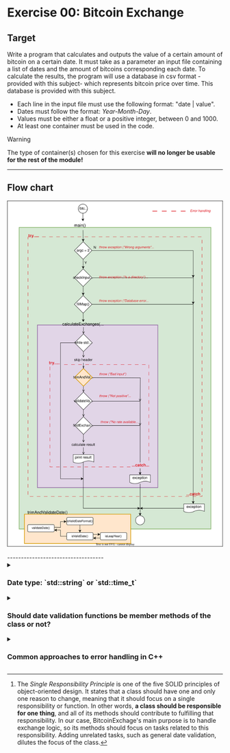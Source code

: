 # Exercise 00: Bitcoin Exchange
## Target
Write a program that calculates and outputs the value of a certain amount of bitcoin on a certain date. It must take as a parameter an input file containing a list of dates and the amount of bitcoins corresponding each date. To calculate the results, the program will use a database in csv format -provided with this subject- which represents bitcoin price over time. This database is provided with this subject.
- Each line in the input file must use the following format: "date | value".
- Dates must follow the format: *Year-Month-Day*.
- Values must be either a float or a positive integer, between 0 and 1000.
- At least one container must be used in the code.
> [!WARNING]
> The type of container(s) chosen for this exercise **will no longer be usable for the rest of the module!**
-----------------------------------
## Flow chart
<p align="center">
	<img src="assets/BitcoinExchange.svg" />
</p>
-----------------------------------
<details>
<summary><h3> Date type: `std::string` or `std::time_t` </h3></summary>

**What is std::time_t?**

`std::time_t` is an integer type representing seconds since the *epoch*, i.e., 00:00, Jan 1, 1970, UTC. It's used in C++ to represent points in time (timestamps).

In our exercise, since dates are provided as std::string (YYYY-MM-DD), we will need to convert them into std::time_t timestamps.

* **Pros of Using `std::time_t`**

    - Efficient Comparison:
        When using `std::time_t`, comparisons (e.g., finding the closest date) are faster than string comparisons because you're comparing integers rather than performing lexicographical comparisons on strings.

    - Built-in Date Handling:
        Converting date strings to `std::time_t` helps avoid errors in date comparisons, leap year handling, and other date-related complexities. The `std::tm` struct and related functions (`mktime`, s`trftime`, etc.) can handle date arithmetic more reliably.
        For example, you can easily add days, months, or years and convert back to human-readable format when necessary.

    - Memory Efficient:
        `std::time_t` is smaller in size (usually 64-bit) compared to a string that could use more memory. If you have a large set of dates, this could save memory.

* **Cons of Using `std::time_t`**

    - Conversion Complexity:
        You would need to convert the *YYYY-MM-DD* date string from your input files into a `std::time_t` value when inserting data into the map. This requires extra logic and may introduce complexity.
		You'll need to work with `std::tm` to parse the date string and use `mktime()` to convert it to s`td::time_t`.
		**This introduces a layer of parsing and conversion you wouldn't need if you were using strings directly.**

	- Loss of Readability:
		Dates stored as `std::time`_t are no longer human-readable. While strings like "2023-04-25" are easily understood, a `std::time_`t integer might not make sense at a glance.
		You would have to convert s`td::time_t` back into a readable format whenever you want to display it.

	- Limited to Date Range of `std::time_t`:
		`std::time_t` is generally based on the number of seconds since the Unix epoch (January 1, 1970). Depending on the system and whether it uses a 32-bit or 64-bit representation for `std::time_t`, it may not cover the full range of historical dates (e.g., before 1970 or far into the future).

**When to Stick with std::string**

- Simplicity: If your dataset is small and you don’t need date arithmetic, using `std::string` is simpler and more intuitive.
- Readability: Strings are human-readable, so debugging and printing values from the map is much easier when dates are stored as `std::string`.
- Fewer conversions: With strings, you avoid the overhead and complexity of converting between formats. If the program’s primary task is comparing date strings from input files, using strings might be easier.

**Conclusion**

- For small projects or simpler code, storing dates as `std::string` is easier to implement, more intuitive, and avoids the complexity of converting between date formats.
- For performance-intensive applications, where you're dealing with a large number of dates and need efficient comparisons or date arithmetic, using `std::time_t` can be a better choice. However, this comes with the trade-off of added complexity for conversion and a loss of readability.

</details>

<details>
<summary><h3> Should date validation functions be member methods of the class or not? </h3></summary>
Since my date validation functions don't depend on the internal state of the BitcoinExchange class, and they're useful in a more general context, the cleaner and more flexible approach is to make them non-member functions.

This approach:

- Keeps the class focused on its core purpose: handling bitcoin exchange logic.
- Allows easier reusability of date validation in other parts of the program.
- Keeps the class lighter and better aligned with the *Single Responsibility Principle* (SRP) [^1].

So I have decided to place the date validation functions in separate utility files, DateUtils.hpp and DateUtils.cpp, to decouple them from the BitcoinExchange class.

[^1]: The *Single Responsibility Principle* is one of the five SOLID principles of object-oriented design. It states that a class should have one and only one reason to change, meaning that it should focus on a single responsibility or function. In other words, **a class should be responsible for one thing**, and all of its methods should contribute to fulfilling that responsibility. In our case, BitcoinExchage's main purpose is to handle exchange logic, so its methods should focus on tasks related to this responsibility. Adding unrelated tasks, such as general date validation, dilutes the focus of the class.

</details>


<details>
<summary><h3>Common approaches to error handling in C++</h3></summary>

**1. Simple error reporting (C-style error handling)**

```
	if (validateDate(valueDate) == false) {
		std::cerr << "Error: bad input => " << valueDate << std::endl;
	}
```
- This approach is typical in C or for very simple C++ programs that don't require exception handling.
- It's low-overhead but doesn't integrate well into error management strategies where control flow needs to change based on the error.

**2. Generic exception**

```
	try {
		std::ostringstream oss;

		if (validateDate(valueDate) == false) {
			oss << "Error: bad input => " << valueDate;
			throw std::runtime_error(oss.str());
		}
	} catch (const std::exception & e) {
		std::cerr << e.what() << std::endl;
	} 
```
- Note that the thrown exception is not `std::exception` but `std::runtime_error`. This is because `std::exception` is very basic and doesn't support custom error messages directly. Instead, `std::runtime_error` does allow you to pass a custom error message with the oss.str().

**3. `std::runtime_error` exception**

```
	try {
		std::ostringstream oss;

		if (validateDate(valueDate) == false) {
			oss << "Error: bad input => " << valueDate;
			throw std::runtime_error(oss.str());
		}
	} catch (const std::runtime_error & e) {
		std::cerr << e.what() << std::endl;
	} 
```

- There is a **compact and clean way** to handle exceptions without needing an extra ostringstream:

```
	try {
		if (validateDate(valueDate) == false) {
			throw std::runtime_error("Error: bad input => " + valueDate);
		}
	} catch (const std::runtime_error & e) {
		std::cerr << e.what() << std::endl;
	} 
```

**4. Custom exception** (concatenating additional info -like a variable value- to error message)

- First we need to declare the custom exception class:

```
	class BadDateException : public std::exception {
		private:
			std::string _message;	// To store the full message

		public:
			// Constructor
			BadDateException(const std::string & date);

			// Override what() method
			virtual const char* what() const throw();
	};
```

- Next define it:

```
	#include "BadDateException.hpp"

	// Constructor definition
	BadDateException::BadDateException(const std::string& date) 
		: _message("Error: bad input => " + date) {}

	// what() method definition
	const char* BadDateException::what() const throw() {
		return _message.c_str();
	}

```

- And finally throw it in the try-catch block:

```
	try {
		if (validateDate(valueDate) == false) {
			throw BadDateException(valueDate);
		}
	} catch (const std::exception & e) {
		std::cerr << e.what() << std::endl;
	} 

```

- Using custom exceptions can feel over-engineered. If the complexity of your application doesn't justify it, simpler solutions like logging or using standard exceptions (std::runtime_error) may be more appropriate. Custom exceptions shine when your system needs more granular control over errors, clear and maintainable separation of concerns, and flexibility as your project scales.

**Conclusion**

If the project is small or medium-sized, better stick to simple error messages or standard exceptions. Move to custom exceptions only when your project grows in complexity and requires more refined error handling.

</details>